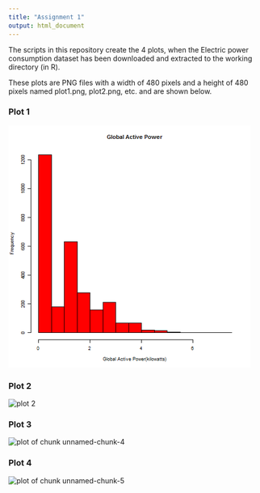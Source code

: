 ```yaml
---
title: "Assignment 1"
output: html_document
---
```

The scripts in this repository create the 4 plots, when the Electric power consumption dataset has been downloaded and extracted to the working directory (in R). 

These plots are PNG files with a width of 480 pixels and a height of 480 pixels named plot1.png, plot2.png, etc. and are shown below.

### Plot 1

![plot 1](plot1.png) 


### Plot 2

![plot 2](figure/unnamed-chunk-3.png) 


### Plot 3

![plot of chunk unnamed-chunk-4](figure/unnamed-chunk-4.png) 


### Plot 4

![plot of chunk unnamed-chunk-5](figure/unnamed-chunk-5.png) 

